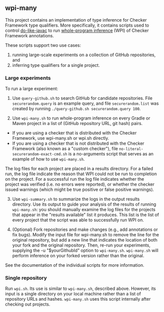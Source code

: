 ## wpi-many

This project contains an implementation of type inference for Checker
Framework type qualifiers.  More specifically, it contains scripts used to control
[do-like-javac](https://github.com/kelloggm/do-like-javac) to run
[whole-program
inference](https://checkerframework.org/manual/#whole-program-inference)
(WPI) of Checker Framework annotations.

These scripts support two use cases:
1. running large-scale experiments on a collection of GitHub repositories, and
2. inferring type qualifiers for a single project.

### Large experiments

To run a large experiment:

1. Use `query-github.sh` to search GitHub for candidate repositories.
File `securerandom.query` is an example query, and file `securerandom.list`
was created by running `./query-github.sh securerandom.query 100`.

2. Use `wpi-many.sh` to run whole-program inference on every
Gradle or Maven project in a list of (GitHub repository URL, git hash)
pairs.
 * If you are using a checker that is distributed with the Checker
   Framework, use wpi-many.sh or wpi.sh directly.
 * If you are using a checker that is not distributed with the Checker
   Framework (also known as a "custom checker"), file
   `no-literal-securerandom-exact-cmd.sh` is a no-arguments
   script that serves as an example of how to use `wpi-many.sh`.

The log files for each project are placed in a results directory.
For a failed run, the log file indicate the reason that WPI could not
be run to completion on the project.
For a successful run the log file indicates whether the project was verified
(i.e. no errors were reported), or whether the checker issued warnings
(which might be true positive or false positive warnings).

3. Use `wpi-summary.sh` to summarize the logs in the output results directory.
Use its output to guide your analysis of the results of running `wpi-many.sh`:
you should manually examine the log files for the projects that appear in the
"results available" list it produces. This list is the list of every project
that the script was able to successfully run WPI on.

4. (Optional) Fork repositories and make changes (e.g., add annotations or fix bugs).
Modify the input file for wpi-many.sh to remove the line for the original repository,
but add a new line that indicates the location of both your
fork and the original repository.
Then, re-run your experiments, supplying the -u "$yourGithubId" option to `wpi-many.sh`.
`wpi-many.sh` will perform inference on your forked version rather than
the original. 

See the documentation of the individual scripts for more information.

### Single repository

Run `wpi.sh`.
Its use is similar to `wpi-many.sh`, described above. However,
its input is a single directory on your local machine rather than
a list of repository URLs and hashes. `wpi-many.sh` uses this script internally
after checking out projects.

